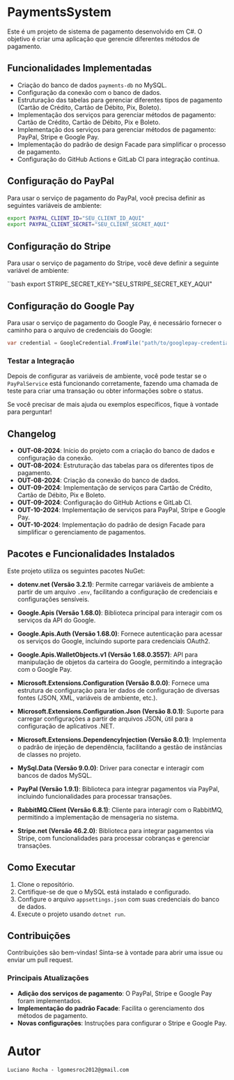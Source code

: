 # PaymentsSystem

Este é um projeto de sistema de pagamento desenvolvido em C#. O objetivo é criar uma aplicação que gerencie diferentes métodos de pagamento.

## Funcionalidades Implementadas

- Criação do banco de dados `payments-db` no MySQL.
- Configuração da conexão com o banco de dados.
- Estruturação das tabelas para gerenciar diferentes tipos de pagamento (Cartão de Crédito, Cartão de Débito, Pix, Boleto).
- Implementação dos serviços para gerenciar métodos de pagamento: Cartão de Crédito, Cartão de Débito, Pix e Boleto.
- Implementação dos serviços para gerenciar métodos de pagamento: PayPal, Stripe e Google Pay.
- Implementação do padrão de design Facade para simplificar o processo de pagamento.
- Configuração do GitHub Actions e GitLab CI para integração contínua.

## Configuração do PayPal

Para usar o serviço de pagamento do PayPal, você precisa definir as seguintes variáveis de ambiente:

```bash
export PAYPAL_CLIENT_ID="SEU_CLIENT_ID_AQUI"
export PAYPAL_CLIENT_SECRET="SEU_CLIENT_SECRET_AQUI"
```

## Configuração do Stripe

Para usar o serviço de pagamento do Stripe, você deve definir a seguinte variável de ambiente:

``bash
export STRIPE_SECRET_KEY="SEU_STRIPE_SECRET_KEY_AQUI"


## Configuração do Google Pay

Para usar o serviço de pagamento do Google Pay, é necessário fornecer o caminho para o arquivo de credenciais do Google:

```csharp
var credential = GoogleCredential.FromFile("path/to/googlepay-credentials.json");
```

### Testar a Integração

Depois de configurar as variáveis de ambiente, você pode testar se o `PayPalService` está funcionando corretamente, fazendo uma chamada de teste para criar uma transação ou obter informações sobre o status.

Se você precisar de mais ajuda ou exemplos específicos, fique à vontade para perguntar!

## Changelog

- **OUT-08-2024**: Início do projeto com a criação do banco de dados e configuração da conexão.
- **OUT-08-2024**: Estruturação das tabelas para os diferentes tipos de pagamento.
- **OUT-08-2024**: Criação da conexão do banco de dados.
- **OUT-09-2024**: Implementação de serviços para Cartão de Crédito, Cartão de Débito, Pix e Boleto.
- **OUT-09-2024**: Configuração do GitHub Actions e GitLab CI.
- **OUT-10-2024**: Implementação de serviços para PayPal, Stripe e Google Pay.
- **OUT-10-2024**: Implementação do padrão de design Facade para simplificar o gerenciamento de pagamentos.

## Pacotes e Funcionalidades Instalados

Este projeto utiliza os seguintes pacotes NuGet:

- **dotenv.net (Versão 3.2.1)**: Permite carregar variáveis de ambiente a partir de um arquivo `.env`, facilitando a configuração de credenciais e configurações sensíveis.
  
- **Google.Apis (Versão 1.68.0)**: Biblioteca principal para interagir com os serviços da API do Google.
  
- **Google.Apis.Auth (Versão 1.68.0)**: Fornece autenticação para acessar os serviços do Google, incluindo suporte para credenciais OAuth2.
  
- **Google.Apis.WalletObjects.v1 (Versão 1.68.0.3557)**: API para manipulação de objetos da carteira do Google, permitindo a integração com o Google Pay.

- **Microsoft.Extensions.Configuration (Versão 8.0.0)**: Fornece uma estrutura de configuração para ler dados de configuração de diversas fontes (JSON, XML, variáveis de ambiente, etc.).
  
- **Microsoft.Extensions.Configuration.Json (Versão 8.0.1)**: Suporte para carregar configurações a partir de arquivos JSON, útil para a configuração de aplicativos .NET.
  
- **Microsoft.Extensions.DependencyInjection (Versão 8.0.1)**: Implementa o padrão de injeção de dependência, facilitando a gestão de instâncias de classes no projeto.

- **MySql.Data (Versão 9.0.0)**: Driver para conectar e interagir com bancos de dados MySQL.

- **PayPal (Versão 1.9.1)**: Biblioteca para integrar pagamentos via PayPal, incluindo funcionalidades para processar transações.

- **RabbitMQ.Client (Versão 6.8.1)**: Cliente para interagir com o RabbitMQ, permitindo a implementação de mensageria no sistema.

- **Stripe.net (Versão 46.2.0)**: Biblioteca para integrar pagamentos via Stripe, com funcionalidades para processar cobranças e gerenciar transações.


## Como Executar

1. Clone o repositório.
2. Certifique-se de que o MySQL está instalado e configurado.
3. Configure o arquivo `appsettings.json` com suas credenciais do banco de dados.
4. Execute o projeto usando `dotnet run`.

## Contribuições

Contribuições são bem-vindas! Sinta-se à vontade para abrir uma issue ou enviar um pull request.

### Principais Atualizações
- **Adição dos serviços de pagamento**: O PayPal, Stripe e Google Pay foram implementados.
- **Implementação do padrão Facade**: Facilita o gerenciamento dos métodos de pagamento.
- **Novas configurações**: Instruções para configurar o Stripe e Google Pay.

# Autor

    Luciano Rocha - lgomesroc2012@gmail.com